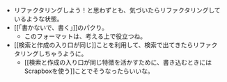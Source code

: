 - リファクタリングしよう！と思わずとも、気づいたらリファクタリングしているような状態。
- [[「書かないで、書く」]]のパクり。
	- このフォーマットは、考える上で役立つね。
- [[検索と作成の入り口が同じ]]ことを利用して、検索で出てきたらリファクタリングしちゃうように。
	- [[検索と作成の入り口が同じ特徴を活かすために、書き込むときにはScrapboxを使う]]ことでそうなったらいいな。
